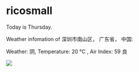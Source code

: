 # ricosmall

Today is Thursday.

Weather infomation of 深圳市南山区， 广东省， 中国: 

Weather: 阴, Temperature: 20 ℃ , Air Index: 59 良

<img src="https://github-readme-stats.vercel.app/api?username=ricosmall&show_icons=true" />
